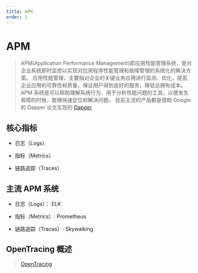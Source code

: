 ```yaml
---
title: APM
order: 1
---
```


# APM

> APM(Application Performance Management)即应用性能管理系统，是对企业系统即时监控以实现对应用程序性能管理和故障管理的系统化的解决方案。
> 应用性能管理，主要指对企业的关键业务应用进行监测、优化，提高企业应用的可靠性和质量，保证用户得到良好的服务，降低总拥有成本。APM 系统是可以帮助理解系统行为、用于分析性能问题的工具，以便发生故障的时候，能够快速定位和解决问题。
> 目前主流的产品都是借助 Google 的 Dapper 论文实现的 [Dapper](https://bigbully.github.io/Dapper-translation/)

## 核心指标

- 日志（Logs）

- 指标（Metrics）

- 链路追踪（Traces）

## 主流 APM 系统

- 日志（Logs）： ELK

- 指标（Metrics）: Prometheus

- 链路追踪（Traces）: Skywalking

## OpenTracing 概述

> [OpenTracing](https://github.com/opentracing-contrib/opentracing-specification-zh)
